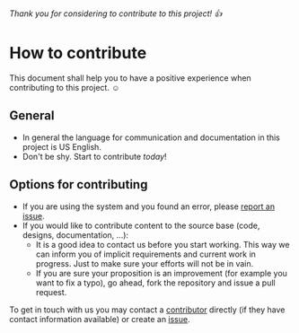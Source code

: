 *Thank you for considering to contribute to this project! 👍*

# How to contribute

This document shall help you to have a positive experience when contributing to this project. ☺️

## General

* In general the language for communication and documentation in this project is US English.
* Don't be shy. Start to contribute *today*!

## Options for contributing

* If you are using the system and you found an error, please [report an issue](https://github.com/Task-Tracker-Systems/Task-Tracker-Device/issues/new/choose).
* If you would like to contribute content to the source base (code, designs, documentation, ...):
  * It is a good idea to contact us before you start working.
    This way we can inform you of implicit requirements and current work in progress.
    Just to make sure your efforts will not be in vain.
  * If you are sure your proposition is an improvement (for example you want to fix a typo), go ahead, fork the repository and issue a pull request.

To get in touch with us you may contact a [contributor](https://github.com/Task-Tracker-Systems/Task-Tracker-App/graphs/contributors) directly (if they have contact information available) or create an [issue](https://github.com/Task-Tracker-Systems/Task-Tracker-App/issues).
